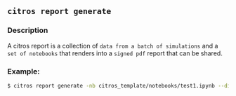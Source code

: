 ## `citros report generate`

### Description

A citros report is a collection of `data from a batch of simulations` and a `set of notebooks` that renders into a `signed pdf` report that can be shared. 


### Example:
```bash
$ citros report generate -nb citros_template/notebooks/test1.ipynb --dir . --simulation simulation_cannon_numeric --batch citros --version 20231230092549 --name citros --message "This is a default report message from citros"
```

